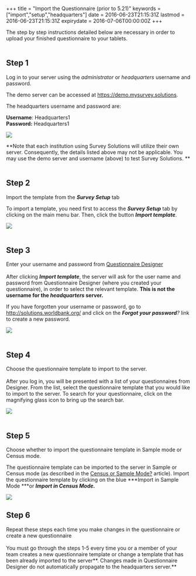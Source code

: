 +++
title = "Import the Questionnaire (prior to 5.21)"
keywords = ["import","setup","headquarters"]
date = 2016-06-23T21:15:31Z
lastmod = 2016-06-23T21:15:31Z
expirydate = 2016-07-06T00:00:00Z
+++

The step by step instructions detailed below are necessary in order to
upload your finished questionnaire to your tablets.   
 

**Step 1** 
-----------

Log in to your server using the *administrator* or *headquarters*
username and password.  
  
The demo server can be accessed at <https://demo.mysurvey.solutions>.   
  
The headquarters username and password are:   
  
**Username**: Headquarters1  
**Password:** Headquarters1  
  
![](/images/732100.png)  
  
  
**Note that each institution using Survey Solutions will utilize their
own server. Consequently, the details listed above may not be
applicable. You may use the demo server and username (above) to test
Survey Solutions. **  
 

**Step 2**
----------

Import the template from the ***Survey Setup*** tab  
  
To import a template, you need first to access the ***Survey Setup***
tab by clicking on the main menu bar. Then, click the button ***Import
template***.  
  
  
![](/images/732101.png)  
 

**Step 3**
----------

  
Enter your username and password from [Questionnaire
Designer](https://solutions.worldbank.org)   
   
After clicking ***Import template***, the server will ask for the user
name and password from Questionnaire Designer (where you created your
questionnaire), in order to select the relevant template. **This is not
the username for the *headquarters* server.**  
  
If you have forgotten your username or password, go to
http://solutions.worldbank.org/ and click on the ***Forgot your
password**?* link to create a new password.  
  
  
![](/images/732106.png)  
 

**Step 4**
----------

  
Choose the questionnaire template to import to the server.  
   
After you log in, you will be presented with a list of your
questionnaires from Designer. From the list, select the questionnaire
template that you would like to import to the server. To search for your
questionnaire, click on the magnifying glass icon to bring up the search
bar.  
  
![](/images/732116.png)  
 

**Step 5**
----------

Choose whether to import the questionnaire template in Sample mode or
Census mode.  
  
The questionnaire template can be imported to the server in Sample or
Census mode (as described in the [Census or Sample
Mode?](/getting-started/census-or-sample-mode-prior-to-5-21-) article).
Import the questionnaire template by clicking on the blue ***Import in
Sample Mode ***or ***Import in Census Mode.***  
  
  
![](/images/732119.png)

 **Step 6**
-----------

  
Repeat these steps each time you make changes in the questionnaire or
create a new questionnaire  
   
You must go through the steps 1-5 every time you or a member of your
team creates a new questionnaire template or change a template that has
been already imported to the server**. Changes made in Questionnaire
Designer do not automatically propagate to the headquarters server.**
